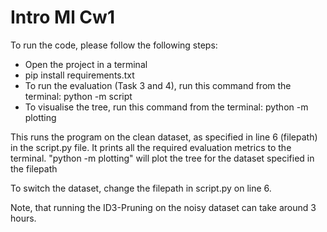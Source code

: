 # Intro Ml Cw1

To run the code, please follow the following steps:

- Open the project in a terminal
- pip install requirements.txt
- To run the evaluation (Task 3 and 4), run this command from the terminal: python -m script
- To visualise the tree, run this command from the terminal: python -m plotting

This runs the program on the clean dataset, as specified in line 6 (filepath) in the script.py file.
It prints all the required evaluation metrics to the terminal. 
"python -m plotting" will plot the tree for the dataset specified in the filepath

To switch the dataset, change the filepath in script.py on line 6.

Note, that running the ID3-Pruning on the noisy dataset can take around 3 hours.
